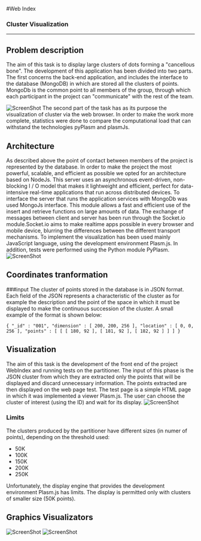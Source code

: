#Web Index
### Cluster Visualization
- - -
## Problem description
The aim of this task is to display large clusters of dots forming a "cancellous bone". 
The development of this application has been divided into two parts. The first concerns the back-end application, 
and includes the interface to the database (MongoDB) in which are stored all the clusters of points. 
MongoDb is the common point to all members of the group, through which each participant in the project can "communicate" with the rest of the team.

![ScreenShot](https://raw.github.com/cvdlab-bio/webindex/cannaviccio_dev_branch/immagini%20final-project/description.png)
The second part of the task has as its purpose the visualization of cluster via the web browser. In order to make the work more complete, 
statistics were done to compare the computational load that can withstand the technologies pyPlasm and plasmJs.
## Architecture
As described above the point of contact between members of the project is represented by the database. In order to make the project the most powerful, scalable, and efficient as possible we opted for an architecture based on NodeJs. This server uses an asynchronous event-driven, non-blocking I / O model that makes it lightweight and efficient, perfect for data-intensive real-time applications that run across distributed devices. 
To interface the server that runs the application services with MongoDb was used MongoJs interface. This module allows a fast and efficient use of the insert and retrieve functions on large amounts of data.
The exchange of messages between client and server has been run through the Socket.io module.Socket.io aims to make realtime apps possible in every browser and mobile device, blurring the differences between the different transport mechanisms.
To implement the visualization has been used mainly JavaScript language, using the development environment Plasm.js. In addition, tests were performed using the Python module PyPlasm.
![ScreenShot](https://raw.github.com/cvdlab-bio/webindex/cannaviccio_dev_branch/immagini%20final-project/architectureModel.png)

## Coordinates tranformation

###input
The cluster of points stored in the database is in JSON format. Each field of the JSON represents a characteristic of the cluster as for example the description and the point of the space in which it must be displayed to make the continuous succession of the cluster.
A small example of the format is shown below:
 
    { "_id" : "001", "dimension" : [ 200, 200, 256 ], "location" : [ 0, 0, 256 ], "points" : [ [ [ 180, 92 ], [ 181, 92 ], [ 182, 92 ] ] ] }

## Visualization
The aim of this task is the development of the front end of the project WebIndex and running tests on the partitioner.
The input of this phase is the JSON cluster from which they are extracted only the points that will be displayed and discard unnecessary information. The points extracted are then displayed on the web page test.
The test page is a simple HTML page in which it was implemented a viewer Plasm.js. The user can choose the cluster of interest (using the ID) and wait for its display.
![ScreenShot](https://raw.github.com/cvdlab-bio/webindex/cannaviccio_dev_branch/immagini%20final-project/webPage.png)

### Limits
The clusters produced by the partitioner have different sizes (in numer of points), depending on the threshold used:

- 50K
- 100K
- 150K
- 200K
- 250K

Unfortunately, the display engine that provides the development environment Plasm.js has limits. The display is permitted only with clusters of smaller size (50K points).


## Graphics Visualizators
![ScreenShot](https://raw.github.com/cvdlab-bio/webindex/cannaviccio_dev_branch/immagini%20final-project/visualizators.jpg) 
![ScreenShot](https://raw.github.com/cvdlab-bio/webindex/cannaviccio_dev_branch/immagini%20final-project/confrontiModel.jpg)


